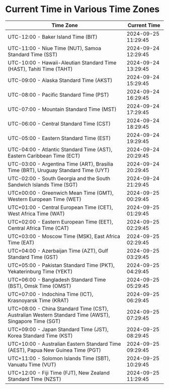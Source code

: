 # Current Time in Various Time Zones

| Time Zone | Current Time |
|-----------|--------------|
| UTC-12:00 - Baker Island Time (BIT) | 2024-09-25 11:29:45 |
| UTC-11:00 - Niue Time (NUT), Samoa Standard Time (SST) | 2024-09-24 12:29:45 |
| UTC-10:00 - Hawaii-Aleutian Standard Time (HAST), Tahiti Time (TAHT) | 2024-09-24 13:29:45 |
| UTC-09:00 - Alaska Standard Time (AKST) | 2024-09-24 15:29:45 |
| UTC-08:00 - Pacific Standard Time (PST) | 2024-09-24 16:29:45 |
| UTC-07:00 - Mountain Standard Time (MST) | 2024-09-24 17:29:45 |
| UTC-06:00 - Central Standard Time (CST) | 2024-09-24 18:29:45 |
| UTC-05:00 - Eastern Standard Time (EST) | 2024-09-24 19:29:45 |
| UTC-04:00 - Atlantic Standard Time (AST), Eastern Caribbean Time (ECT) | 2024-09-24 20:29:45 |
| UTC-03:00 - Argentina Time (ART), Brasília Time (BRT), Uruguay Standard Time (UYT) | 2024-09-24 20:29:45 |
| UTC-02:00 - South Georgia and the South Sandwich Islands Time (SGT) | 2024-09-24 21:29:45 |
| UTC±00:00 - Greenwich Mean Time (GMT), Western European Time (WET) | 2024-09-25 00:29:45 |
| UTC+01:00 - Central European Time (CET), West Africa Time (WAT) | 2024-09-25 01:29:45 |
| UTC+02:00 - Eastern European Time (EET), Central Africa Time (CAT) | 2024-09-25 02:29:45 |
| UTC+03:00 - Moscow Time (MSK), East Africa Time (EAT) | 2024-09-25 02:29:45 |
| UTC+04:00 - Azerbaijan Time (AZT), Gulf Standard Time (GST) | 2024-09-25 03:29:45 |
| UTC+05:00 - Pakistan Standard Time (PKT), Yekaterinburg Time (YEKT) | 2024-09-25 04:29:45 |
| UTC+06:00 - Bangladesh Standard Time (BST), Omsk Time (OMST) | 2024-09-25 05:29:45 |
| UTC+07:00 - Indochina Time (ICT), Krasnoyarsk Time (KRAT) | 2024-09-25 06:29:45 |
| UTC+08:00 - China Standard Time (CST), Australian Western Standard Time (AWST), Singapore Time (SGT) | 2024-09-25 07:29:45 |
| UTC+09:00 - Japan Standard Time (JST), Korea Standard Time (KST) | 2024-09-25 08:29:45 |
| UTC+10:00 - Australian Eastern Standard Time (AEST), Papua New Guinea Time (PGT) | 2024-09-25 09:29:45 |
| UTC+11:00 - Solomon Islands Time (SBT), Vanuatu Time (VUT) | 2024-09-25 10:29:45 |
| UTC+12:00 - Fiji Time (FJT), New Zealand Standard Time (NZST) | 2024-09-25 11:29:45 |
